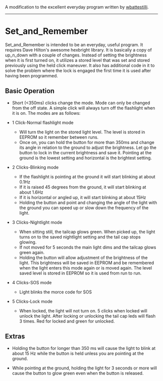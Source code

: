 
A modification to the excellent everyday program written by [wbattestilli](https://github.com/wbattestilli/hexbright).

------------------------------------------------

Set_and_Remember
================

Set_and_Remember is intended to be an everyday, useful program.  It requires Dave Hilton's awesome hexbright library. It is basically a copy of up_n_down with a couple of changes. Instead of setting the brightness when it is first turned on, it utilizes a stored level that was set and stored previously using the held click maneuver. It also has additional code in it to solve the problem where the lock is engaged the first time it is used after having been programmed.

Basic Operation
----------------
* Short (<350ms) clicks change the mode.  Mode can only be changed from the off state. A simple click will always turn off the flashlight when it is on. The modes are as follows:

*   1 Click-Normal flashlight mode
    *   Will turn the light on the stored light level. The level is stored in EEPROM so it remember between runs.
    *   Once on, you can hold the button for more than 350ms and change its angle in relation to the ground to adjust the brightness.  Let go the button to lock in the current brightness and save it. Pointing at the ground is the lowest setting and horizontal is the brightest setting.

*   2 Clicks-Blinking mode
    *   If the flashlight is pointing at the ground it will start blinking at about 0.1Hz
    *   If it is raised 45 degrees from the ground, it will start blinking at about 1.6Hz
    *   If it is horizontal or angled up, it will start blinking at about 15Hz
    *   Holding the button and point and changing the angle of the light with the ground you can speed up or slow down the frequency of the light.

*   3 Clicks-Nightlight mode
    *   When sitting still, the tailcap glows green.  When picked up, the light turns on to the saved nightlight setting and the tail cap stops glowing.  
    *   If not moved for 5 seconds the main light dims and the tailcap glows green again.
    *   Holding the button will allow adjustment of the brightness of the light. This brightness will be saved in EEPROM and be remembered when the light enters this mode again or is moved again. The level saved level is stored in EEPROM so it is used from run to run.

*   4 Clicks-SOS mode
    *   Light blinks the morce code for SOS

*   5 Clicks-Lock mode
    *   When locked, the light will not turn on.  5 clicks when locked will unlock the light. After locking or unlocking the tail cap leds will flash 3 times. Red for locked and green for unlocked.

Extras
----------------
*   Holding the button for longer than 350 ms will cause the light to blink at about 15 Hz while the button is held unless you are pointing at the ground.

*   While pointing at the ground, holding the light for 3 seconds or more will cause the button to glow green even when the button is released. 

